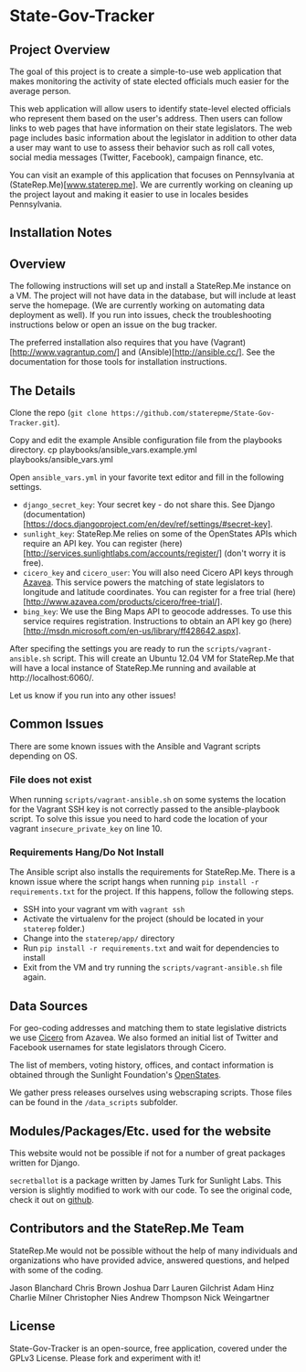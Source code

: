 State-Gov-Tracker
=================

Project Overview
----------------
The goal of this project is to create a simple-to-use web application that makes monitoring the activity of state elected officials  much easier for the average person. 

This web application will allow users to identify state-level elected officials who represent them based on the user's address. Then users can follow links to web pages that have information on their state legislators. The web page includes basic information about the legislator in addition to other data a user may want to use to assess their behavior such as roll call votes, social media messages (Twitter, Facebook), campaign finance, etc.

You can visit an example of this application that focuses on Pennsylvania at (StateRep.Me)[www.staterep.me]. We are currently working on cleaning up the project layout and making it easier to use in locales besides Pennsylvania.

Installation Notes
------------

## Overview ##
The following instructions will set up and install a StateRep.Me instance on a VM. The project will not have data in the database, but will include at least serve the homepage. (We are currently working on automating data deployment as well). If you run into issues, check the troubleshooting instructions below or open an issue on the bug tracker.

The preferred installation also requires that you have (Vagrant)[http://www.vagrantup.com/] and (Ansible)[http://ansible.cc/]. See the documentation for those tools for installation instructions.

## The Details ##
Clone the repo (`git clone https://github.com/staterepme/State-Gov-Tracker.git`).

Copy and edit the example Ansible configuration file from the playbooks directory.
    cp playbooks/ansible_vars.example.yml playbooks/ansible_vars.yml

Open `ansible_vars.yml` in your favorite text editor and fill in the following settings.

+ `django_secret_key`: Your secret key - do not share this. See Django (documentation)[https://docs.djangoproject.com/en/dev/ref/settings/#secret-key].
+ `sunlight_key`: StateRep.Me relies on some of the OpenStates APIs which require an API key. You can register (here)[http://services.sunlightlabs.com/accounts/register/] (don't worry it is free).
+ `cicero_key` and `cicero_user`: You will also need Cicero API keys through [Azavea](http://www.azavea.com/products/cicero/). This service powers the matching of state legislators to longitude and latitude coordinates. You can register for a free trial (here)[http://www.azavea.com/products/cicero/free-trial/].
+ `bing_key`: We use the Bing Maps API to geocode addresses. To use this service requires registration. Instructions to obtain an API key go (here)[http://msdn.microsoft.com/en-us/library/ff428642.aspx].

After specifing the settings you are ready to run the `scripts/vagrant-ansible.sh` script. This will create an Ubuntu 12.04 VM for StateRep.Me that will have a local instance of StateRep.Me running and available at http://localhost:6060/.

Let us know if you run into any other issues!

## Common Issues ##
There are some known issues with the Ansible and Vagrant scripts depending on OS.

### File does not exist ###
When running `scripts/vagrant-ansible.sh` on some systems the location for the Vagrant SSH key is not correctly passed to the ansible-playbook script. To solve this issue you need to hard code the location of your vagrant `insecure_private_key` on line 10.

### Requirements Hang/Do Not Install ###
The Ansible script also installs the requirements for StateRep.Me. There is a known issue where the script hangs when running `pip install -r requirements.txt` for the project. If this happens, follow the following steps.
+ SSH into your vagrant vm with `vagrant ssh`
+ Activate the virtualenv for the project (should be located in your `staterep` folder.)
+ Change into the `staterep/app/` directory
+ Run `pip install -r requirements.txt` and wait for dependencies to install
+ Exit from the VM and try running the `scripts/vagrant-ansible.sh` file again.

Data Sources
------------
For geo-coding addresses and matching them to state legislative districts we use [Cicero](http://www.azavea.com/products/cicero/) from Azavea. We also formed an initial list of Twitter and Facebook usernames for state legislators through Cicero.

The list of members, voting history, offices, and contact information is obtained through the Sunlight Foundation's [OpenStates](http://openstates.org/).

We gather press releases ourselves using webscraping scripts. Those files can be found in the `/data_scripts` subfolder.

Modules/Packages/Etc. used for the website
------------

This website would not be possible if not for a number of great packages written for Django.

`secretballot` is a package written by James Turk for Sunlight Labs. This version is slightly modified to work with our code. To see the original code, check it out on [github](https://github.com/sunlightlabs/django-secretballot).

Contributors and the StateRep.Me Team
------------
StateRep.Me would not be possible without the help of many individuals and organizations who have provided advice, answered questions, and helped with some of the coding.

Jason Blanchard
Chris Brown
Joshua Darr
Lauren Gilchrist
Adam Hinz
Charlie Milner
Christopher Nies
Andrew Thompson
Nick Weingartner

License
------------

State-Gov-Tracker is an open-source, free application, covered under the GPLv3 License. Please fork and experiment with it!

